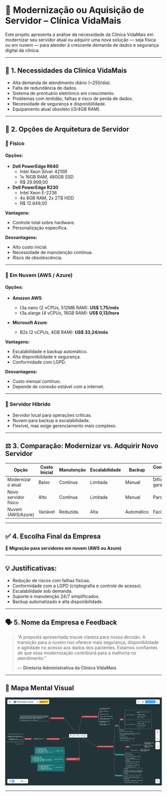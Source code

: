 # 🏥 Modernização ou Aquisição de Servidor – Clínica VidaMais

Este projeto apresenta a análise da necessidade da Clínica VidaMais em modernizar seu servidor atual ou adquirir uma nova solução — seja física ou em nuvem — para atender à crescente demanda de dados e segurança digital da clínica.

---

## 📌 1. Necessidades da Clínica VidaMais

- Alta demanda de atendimento diário (~250/dia).
- Falta de redundância de dados.
- Sistema de prontuário eletrônico em crescimento.
- Problemas com lentidão, falhas e risco de perda de dados.
- Necessidade de segurança e disponibilidade.
- Equipamento atual obsoleto (i3/4GB RAM).

---

## 🧱 2. Opções de Arquitetura de Servidor

### 🔹 Físico

#### Opções:
- **Dell PowerEdge R640**
  - Intel Xeon Silver 4210R
  - 1x 16GB RAM, 480GB SSD
  - R$ 29.999,00
- **Dell PowerEdge R230**
  - Intel Xeon E-2236
  - 4x 8GB RAM, 2x 2TB HDD
  - R$ 12.649,00

**Vantagens:**
- Controle total sobre hardware.
- Personalização específica.

**Desvantagens:**
- Alto custo inicial.
- Necessidade de manutenção contínua.
- Risco de obsolescência.

---

### 🔹 Em Nuvem (AWS / Azure)

#### Opções:
- **Amazon AWS**:
  - t3a.nano (2 vCPUs, 512MB RAM): **US$ 1,75/mês**
  - t3a.xlarge (4 vCPUs, 16GB RAM): **US$ 0,13/hora**

- **Microsoft Azure**:
  - B2s (2 vCPUs, 4GB RAM): **US$ 33,24/mês**

**Vantagens:**
- Escalabilidade e backup automático.
- Alta disponibilidade e segurança.
- Conformidade com LGPD.

**Desvantagens:**
- Custo mensal contínuo.
- Depende de conexão estável com a internet.

---

### 🔹 Servidor Híbrido

- Servidor local para operações críticas.
- Nuvem para backup e escalabilidade.
- Flexível, mas exige gerenciamento mais complexo.

---

## ⚖️ 3. Comparação: Modernizar vs. Adquirir Novo Servidor

| Opção                 | Custo Inicial | Manutenção | Escalabilidade | Backup | Conformidade LGPD | Obsolescência |
|----------------------|---------------|------------|----------------|--------|-------------------|---------------|
| Modernizar o atual   | Baixo         | Contínua   | Limitada       | Manual | Difícil de garantir| Alto          |
| Novo servidor físico | Alto          | Contínua   | Limitada       | Manual | Parcial           | Médio         |
| Nuvem (AWS/Azure)    | Variável      | Reduzida   | Alta           | Automático | Facilitada      | Baixo         |

---

## ✅ 4. Escolha Final da Empresa

🔄 **Migração para servidores em nuvem (AWS ou Azure)**

---

## 💡 Justificativas:

- Redução de riscos com falhas físicas.
- Conformidade com a LGPD (criptografia e controle de acesso).
- Escalabilidade sob demanda.
- Suporte e manutenção 24/7 simplificados.
- Backup automatizado e alta disponibilidade.

---

## 🗣️ 5. Nome da Empresa e Feedback

> “A proposta apresentada trouxe clareza para nossa decisão. A transição para a nuvem nos oferece mais segurança, disponibilidade e agilidade no acesso aos dados dos pacientes. Estamos confiantes de que essa modernização contribuirá para a melhoria no atendimento.”
>
> — **Diretoria Administrativa da Clínica VidaMais**

---

## 🧠 Mapa Mental Visual

![Mapa Mental](https://github.com/peudrojanot/Clinica-VidaMais/blob/main/Mapa%20Mental/image.png)

---


